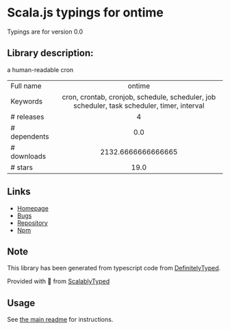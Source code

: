 
# Scala.js typings for ontime

Typings are for version 0.0

## Library description:
a human-readable cron

|                    |                 |
| ------------------ | :-------------: |
| Full name          | ontime |
| Keywords           | cron, crontab, cronjob, schedule, scheduler, job scheduler, task scheduler, timer, interval |
| # releases         | 4 |
| # dependents       | 0.0 |
| # downloads        | 2132.6666666666665 |
| # stars            | 19.0 |

## Links
- [Homepage](http://code.woong.org/ontime)
- [Bugs](https://github.com/mycoboco/ontime/issues)
- [Repository](https://github.com/mycoboco/ontime)
- [Npm](https://www.npmjs.com/package/ontime)
    


## Note
This library has been generated from typescript code from [DefinitelyTyped](https://definitelytyped.org).

Provided with :purple_heart: from [ScalablyTyped](https://github.com/oyvindberg/ScalablyTyped)

## Usage
See [the main readme](../../readme.md) for instructions.


